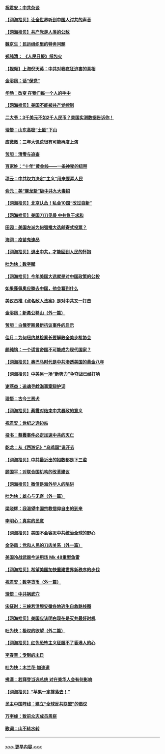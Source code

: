 #### [祝君安：中共杂谈](../pages/nsc993/n12366076.md?t=08300051) 
#### [【网海拾贝】让全世界听到中国人讨共的声音](../pages/nsc993/n12365569.md?t=08300051) 
#### [【网海拾贝】共产党是人类的公敌](../pages/nsc993/n12363182.md?t=08300051) 
#### [魏京生：民运组织里的特务问题](../pages/nsc993/n12363010.md?t=08300051) 
#### [郑纯清： 《人民日报》纸包火](../pages/nsc993/n12362706.md?t=08300051) 
#### [【视频】上海倪天英：中共对我疯狂迫害的真相](../pages/nsc993/n12356341.md?t=08300051) 
#### [金浴凤：话“保党”](../pages/nsc993/n12361867.md?t=08300051) 
#### [华旸：改变 在我们每一个人的手中](../pages/nsc993/n12361774.md?t=08300051) 
#### [【网海拾贝】美国不能被共产党控制](../pages/nsc993/n12360271.md?t=08300051) 
#### [二大爷：3千美元不如2千人民币？美国实测数据告诉你！](../pages/nsc993/n12358563.md?t=08300051) 
#### [理悟：山东高密“土匪”下山](../pages/nsc993/n12358535.md?t=08300051) 
#### [应微微：三年大饥荒很有可能再度上演](../pages/nsc993/n12358523.md?t=08300051) 
#### [苦胆：清零与追查](../pages/nsc993/n12358501.md?t=08300051) 
#### [百家姓：“十年”黄金线——一条神秘的纽带](../pages/nsc993/n12358319.md?t=08300051) 
#### [项云：中共权力决定“主义”用来耍弄人民](../pages/nsc993/n12358172.md?t=08300051) 
#### [俞元：美“屠龙斩”破中共九大毒招](../pages/nsc993/n12357822.md?t=08300051) 
#### [【网海拾贝】北京认怂！私会10国“改过自新”](../pages/nsc993/n12357784.md?t=08300051) 
#### [【网海拾贝】美国刀刀见骨 中共急于求和](../pages/nsc993/n12355511.md?t=08300051) 
#### [田园：美国左派为何强推大选邮寄式投票？](../pages/nsc993/n12352963.md?t=08300051) 
#### [海网：疫苗鬼速品](../pages/nsc993/n12354438.md?t=08300051) 
#### [【网海拾贝】退出中共，才能回到人民的怀抱](../pages/nsc993/n12352634.md?t=08300051) 
#### [吐为快：数字赋](../pages/nsc993/n12352317.md?t=08300051) 
#### [【网海拾贝】今年美国大选就是对中国政策的公投](../pages/nsc993/n12350973.md?t=08300051) 
#### [如果蓬佩奥应邀去中国，他会看到什么](../pages/nsc993/n12350945.md?t=08300051) 
#### [美议员推《点名敌人法案》是对中共又一打击](../pages/nsc993/n12350765.md?t=08300051) 
#### [金浴凤：新愚公移山（外一篇）](../pages/nsc993/n12350253.md?t=08300051) 
#### [苦胆：白俄罗斯最新抗议事件的启示](../pages/nsc993/n12349989.md?t=08300051) 
#### [佳月：为何纽约总检察长要解散全美步枪协会](../pages/nsc993/n12349939.md?t=08300051) 
#### [颜纯钩：一个谎言帝国不可能成为现代国家？](../pages/nsc993/n12349898.md?t=08300051) 
#### [【网海拾贝】奥巴马时代是中共渗透美国的黄金八年](../pages/nsc993/n12349284.md?t=08300051) 
#### [【网海拾贝】中美另一场“新势力”争夺战已经打响](../pages/nsc993/n12346998.md?t=08300051) 
#### [谢燕益：追魂寻衅滋事案辩护词](../pages/nsc993/n12346892.md?t=08300051) 
#### [理悟：古今三恶犬](../pages/nsc993/n12345190.md?t=08300051) 
#### [【网海拾贝】蔡霞对结束中共暴政的意义](../pages/nsc993/n12344263.md?t=08300051) 
#### [祝君安：世纪之选边站](../pages/nsc993/n12342382.md?t=08300051) 
#### [投书：蔡霞事件必定加速中共的灭亡](../pages/nsc993/n12341881.md?t=08300051) 
#### [乾龙：从《西游记》“乌鸡国”说开去](../pages/nsc993/n12341690.md?t=08300051) 
#### [【网海拾贝】中共最近出的招数都是下三滥](../pages/nsc993/n12341593.md?t=08300051) 
#### [顾国平：对联合国机构的改革建议](../pages/nsc993/n12339928.md?t=08300051) 
#### [【网海拾贝】微信是海外华人的陷阱](../pages/nsc993/n12338868.md?t=08300051) 
#### [吐为快：雄心与无奈（外一篇）](../pages/nsc993/n12338132.md?t=08300051) 
#### [梁晓辉：我渴望中国宗教信仰自由的到来](../pages/nsc993/n12336657.md?t=08300051) 
#### [李明心：真实的民意](../pages/nsc993/n12336089.md?t=08300051) 
#### [【网海拾贝】美国不会容忍中共统治全球的野心](../pages/nsc993/n12336063.md?t=08300051) 
#### [金浴凤：党和人民的刀肉关系（外一篇）](../pages/nsc993/n12335834.md?t=08300051) 
#### [美国冷战武器今派用场 Mk 48重型鱼雷](../pages/nsc993/n12335354.md?t=08300051) 
#### [【网海拾贝】希望美国加快重建世界新秩序的步伐](../pages/nsc993/n12334224.md?t=08300051) 
#### [祝君安：数字货币（外一篇）](../pages/nsc993/n12334186.md?t=08300051) 
#### [理悟：中共祸武穴](../pages/nsc993/n12333962.md?t=08300051) 
#### [宋征时：三峡若溃坝安徽各地逃生自救路线图](../pages/nsc993/n12332450.md?t=08300051) 
#### [【网海拾贝】美国应该明白现在是灭共最好时机](../pages/nsc993/n12332313.md?t=08300051) 
#### [吐为快：极权的欲望（外二篇）](../pages/nsc993/n12332089.md?t=08300051) 
#### [【网海拾贝】红色恐怖主义征服不了香港人的心](../pages/nsc993/n12329296.md?t=08300051) 
#### [李春草：专制的末日](../pages/nsc993/n12329079.md?t=08300051) 
#### [吐为快：木兰花‧加速道](../pages/nsc993/n12327366.md?t=08300051) 
#### [拂潇：若拜登当选总统 对在美华人会有何影响](../pages/nsc993/n12295996.md?t=08300051) 
#### [【网海拾贝】“苹果一定撑落去！”](../pages/nsc993/n12326784.md?t=08300051) 
#### [民主中国阵线：建立“全球反共联盟”的倡议](../pages/nsc993/n12324177.md?t=08300051) 
#### [万李缘：致前众志成员周庭](../pages/nsc993/n12324635.md?t=08300051) 
#### [歌词：山不转水转](../pages/nsc993/n12324599.md?t=08300051) 

----
#### [ >>> 更早内容 <<< ](../indexes/nsc993-earlier.md)
